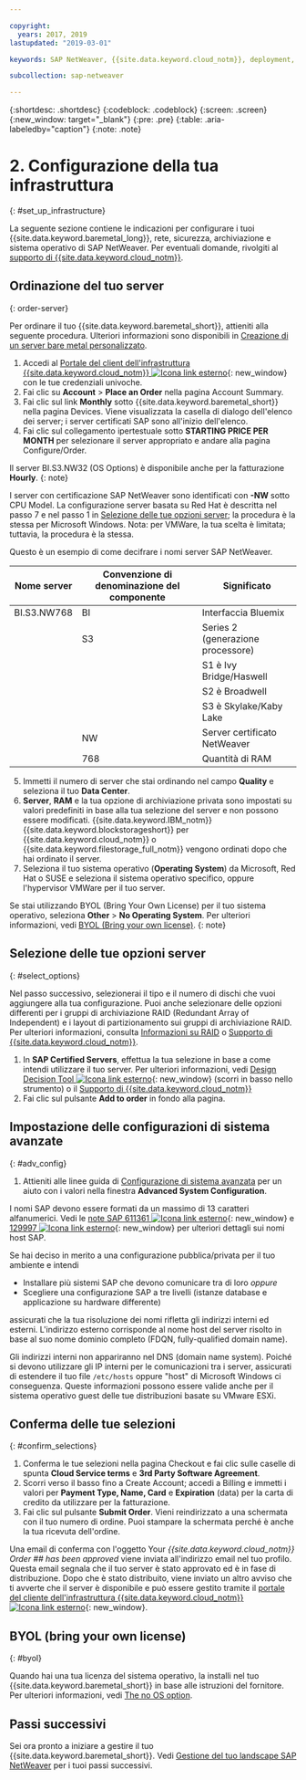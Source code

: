 ```yaml
---

copyright:
  years: 2017, 2019
lastupdated: "2019-03-01"

keywords: SAP NetWeaver, {{site.data.keyword.cloud_notm}}, deployment, BYOL, database

subcollection: sap-netweaver

---
```


{:shortdesc: .shortdesc}
{:codeblock: .codeblock}
{:screen: .screen}
{:new_window: target="_blank"}
{:pre: .pre}
{:table: .aria-labeledby="caption"}
{:note: .note}

# 2. Configurazione della tua infrastruttura
{: #set_up_infrastructure}

La seguente sezione contiene le indicazioni per configurare i tuoi {{site.data.keyword.baremetal_long}}, rete, sicurezza, archiviazione e sistema operativo di SAP NetWeaver. Per eventuali domande, rivolgiti al [supporto di {{site.data.keyword.cloud_notm}}](/docs/get-support?topic=get-support-getting-customer-support#getting-customer-support).

## Ordinazione del tuo server
{: order-server}

Per ordinare il tuo {{site.data.keyword.baremetal_short}}, attieniti alla seguente procedura. Ulteriori informazioni sono disponibili in [Creazione di un server bare metal personalizzato](/docs/bare-metal?topic=bare-metal-ordering-baremetal-server#ordering-baremetal-server).

1. Accedi al [Portale del client dell'infrastruttura {{site.data.keyword.cloud_notm}} ![Icona link esterno](../../icons/launch-glyph.svg "Icona link esterno")](https://control.softlayer.com){: new_window} con le tue credenziali univoche. 
2. Fai clic su **Account** > **Place an Order** nella pagina Account Summary.
3. Fai clic sul link **Monthly** sotto {{site.data.keyword.baremetal_short}} nella pagina Devices. Viene visualizzata la casella di dialogo dell'elenco dei server; i server certificati SAP sono all'inizio dell'elenco. 
4. Fai clic sul collegamento ipertestuale sotto **STARTING PRICE PER MONTH** per selezionare il server appropriato e andare alla pagina Configure/Order.

Il server BI.S3.NW32 (OS Options) è disponibile anche per la fatturazione **Hourly**.
{: note}

   I server con certificazione SAP NetWeaver sono identificati con **-NW** sotto CPU Model. La configurazione server basata su Red Hat è descritta nel passo 7 e nel passo 1 in [Selezione delle tue opzioni server](#select_options); la procedura è la stessa per Microsoft Windows. Nota: per VMWare, la tua scelta è limitata; tuttavia, la procedura è la stessa.

   Questo è un esempio di come decifrare i nomi server SAP NetWeaver. 

| Nome server |Convenzione di denominazione del componente | Significato|
| --- | --- | --- |
| BI.S3.NW768 | BI | Interfaccia Bluemix |
| | S3 | Series 2 (generazione processore) |
| | | S1 è Ivy Bridge/Haswell |
| | | S2 è Broadwell |
| | | S3 è Skylake/Kaby Lake |
| | NW |Server certificato NetWeaver |
| | 768 |Quantità di RAM|

5. Immetti il numero di server che stai ordinando nel campo **Quality** e seleziona il tuo **Data Center**.
6. **Server**, **RAM** e la tua opzione di archiviazione privata sono impostati su valori predefiniti in base alla tua selezione del server e non possono essere modificati. {{site.data.keyword.IBM_notm}} {{site.data.keyword.blockstorageshort}} per {{site.data.keyword.cloud_notm}} o {{site.data.keyword.filestorage_full_notm}} vengono ordinati dopo che hai ordinato il server. 
7. Seleziona il tuo sistema operativo (**Operating System**) da Microsoft, Red Hat o SUSE e seleziona il sistema operativo specifico, oppure l'hypervisor VMWare per il tuo server.

Se stai utilizzando BYOL (Bring Your Own License) per il tuo sistema operativo, seleziona **Other** > **No Operating System**. Per ulteriori informazioni, vedi [BYOL (Bring your own license)](#byol).
{: note}

## Selezione delle tue opzioni server
{: #select_options}

Nel passo successivo, selezionerai il tipo e il numero di dischi che vuoi aggiungere alla tua configurazione. Puoi anche selezionare delle opzioni differenti per i gruppi di archiviazione RAID (Redundant Array of Independent) e i layout di partizionamento sui gruppi di archiviazione RAID. Per ulteriori informazioni, consulta [Informazioni su RAID](/docs/bare-metal?topic=bare-metal-about-raid#about-raid) o [Supporto di {{site.data.keyword.cloud_notm}}](/docs/get-support?topic=get-support-getting-customer-support#getting-customer-support). 

1. In **SAP Certified Servers**, effettua la tua selezione in base a come intendi utilizzare il tuo server. Per ulteriori informazioni, vedi [Design Decision Tool ![Icona link esterno](../../icons/launch-glyph.svg "Icona link esterno")](https://github.com/ibm-cloud-architecture/infrastructure-design-decision-tool){: new_window} (scorri in basso nello strumento) o il [Supporto di {{site.data.keyword.cloud_notm}}](/docs/get-support?topic=get-support-getting-customer-support#getting-customer-support) 
2. Fai clic sul pulsante **Add to order** in fondo alla pagina.

## Impostazione delle configurazioni di sistema avanzate
{: #adv_config}

1. Attieniti alle linee guida di [Configurazione di sistema avanzata](/docs/bare-metal?topic=bare-metal-ordering-baremetal-server#ordering-baremetal-server) per un aiuto con i valori nella finestra **Advanced System Configuration**.

I nomi SAP devono essere formati da un massimo di 13 caratteri alfanumerici. Vedi le [note SAP 611361 ![Icona link esterno](../../icons/launch-glyph.svg "Icona link esterno")](https://launchpad.support.sap.com/#/611361){: new_window} e [129997 ![Icona link esterno](../../icons/launch-glyph.svg "Icona link esterno")](https://launchpad.support.sap.com/#/129997){: new_window} per ulteriori dettagli sui nomi host SAP. 

Se hai deciso in merito a una configurazione pubblica/privata per il tuo ambiente e intendi
  * Installare più sistemi SAP che devono comunicare tra di loro *oppure*
  * Scegliere una configurazione SAP a tre livelli (istanze database e applicazione su hardware differente)

assicurati che la tua risoluzione dei nomi rifletta gli indirizzi interni ed esterni. L'indirizzo esterno corrisponde al nome host del server risolto in base al suo nome dominio completo (FDQN, fully-qualified domain name).

Gli indirizzi interni non appariranno nel DNS (domain name system). Poiché si devono utilizzare gli IP interni per le comunicazioni tra i server, assicurati di estendere il tuo file `/etc/hosts` oppure "host" di Microsoft Windows ci conseguenza. Queste informazioni possono essere valide anche per il sistema operativo guest delle tue distribuzioni basate su VMware ESXi.

## Conferma delle tue selezioni
{: #confirm_selections}

1. Conferma le tue selezioni nella pagina Checkout e fai clic sulle caselle di spunta **Cloud Service terms** e **3rd Party Software Agreement**.
2. Scorri verso il basso fino a Create Account; accedi a Billing e immetti i valori per **Payment Type, Name, Card** e **Expiration** (data) per la carta di credito da utilizzare per la fatturazione.
3. Fai clic sul pulsante **Submit Order**. Vieni reindirizzato a una schermata con il tuo numero di ordine. Puoi stampare la schermata perché è anche la tua ricevuta dell'ordine.

Una email di conferma con l'oggetto Your _{{site.data.keyword.cloud_notm}} Order ## has been approved_ viene inviata all'indirizzo email nel tuo profilo. Questa email segnala che il tuo server è stato approvato ed è in fase di distribuzione. Dopo che è stato distribuito, viene inviato un altro avviso che ti avverte che il server è disponibile e può essere gestito tramite il [portale del cliente dell'infrastruttura {{site.data.keyword.cloud_notm}} ![Icona link esterno](../../icons/launch-glyph.svg "Icona link esterno")](https://control.softlayer.com){: new_window}. 

## BYOL (bring your own license)
{: #byol}

Quando hai una tua licenza del sistema operativo, la installi nel tuo {{site.data.keyword.baremetal_short}} in base alle istruzioni del fornitore. Per ulteriori informazioni, vedi [The no OS option](/docs/bare-metal?topic=bare-metal-how-to-install-an-operating-system-on-a-no-os-server-#how-to-install-an-operating-system-on-a-no-os-server-).

## Passi successivi

Sei ora pronto a iniziare a gestire il tuo {{site.data.keyword.baremetal_short}}. Vedi [Gestione del tuo landscape SAP NetWeaver](/docs/infrastructure/sap-netweaver?topic=sap-netweaver-manage_environment#manage_environment) per i tuoi passi successivi.
